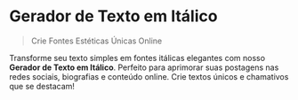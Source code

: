 # Gerador de Texto em Itálico

> Crie Fontes Estéticas Únicas Online

Transforme seu texto simples em fontes itálicas elegantes com nosso **Gerador de Texto em Itálico**. Perfeito para aprimorar suas postagens nas redes sociais, biografias e conteúdo online. Crie textos únicos e chamativos que se destacam!